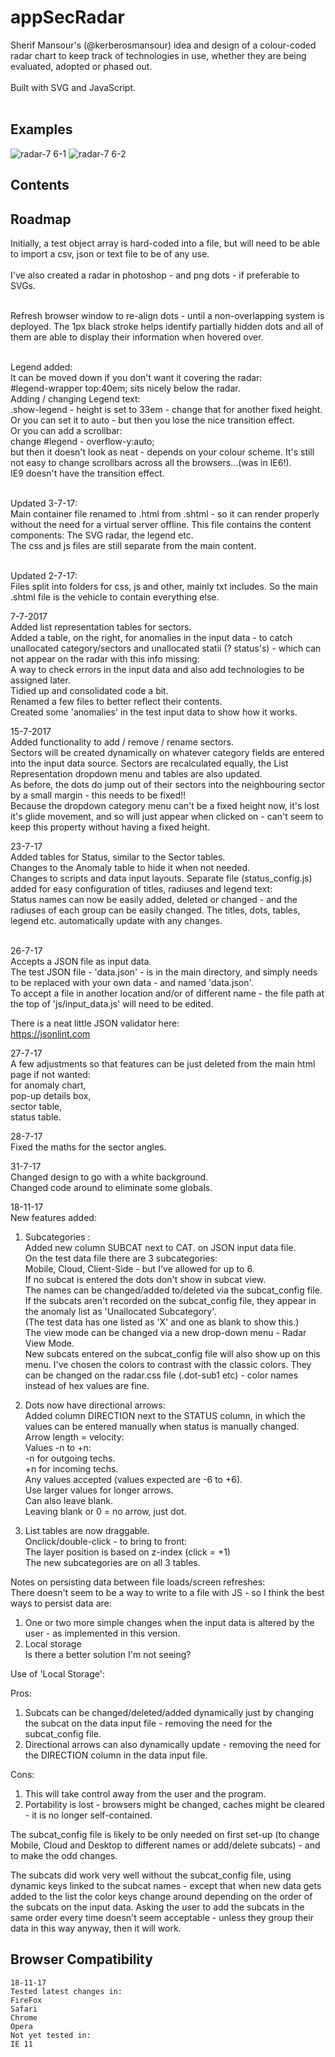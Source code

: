 # appSecRadar
Sherif Mansour's (@kerberosmansour) idea and design of a colour-coded radar chart to keep track of technologies in use, whether they are being evaluated, adopted or phased out.<br /><br />
Built with SVG and JavaScript.<br /><br />
## Examples
![radar-7 6-1](https://user-images.githubusercontent.com/29818223/32985377-60ff6faa-ccb1-11e7-89f6-9ccaac5140fe.png)
![radar-7 6-2](https://user-images.githubusercontent.com/29818223/32985378-6119e9a2-ccb1-11e7-93a0-81ebd1423b80.png)

## Contents

## Roadmap
Initially, a test object array is hard-coded into a file, but will need to be able to import a csv, json or text file to be of any use.<br /><br />
I've also created a radar in photoshop - and png dots - if preferable to SVGs.<br /><br />

Refresh browser window to re-align dots - until a non-overlapping system is deployed. The 1px black stroke helps identify partially hidden dots and all of them are able to display their information when hovered over.<br /><br />

Legend added:<br />
    It can be moved down if you don't want it covering the radar:<br />
            #legend-wrapper	top:40em;  sits nicely below the radar.<br />
    Adding / changing Legend text:<br />
        .show-legend -	height is set to 33em - change that for another fixed height.<br />
        Or you can set it to auto - but then you lose the nice transition effect.<br />
        Or you can add a scrollbar:<br />
	        change #legend - overflow-y:auto;<br />
	        but then it doesn't look as neat - depends on your colour scheme. It's still not easy to change scrollbars          across all the browsers...(was in IE6!).<br />
    IE9 doesn't have the transition effect.<br /><br />
    
    
Updated 3-7-17:<br />
Main container file renamed to .html from .shtml - so it can render properly without the need for a virtual server offline. This file contains the content components: The SVG radar, the legend etc.<br />
The css and js files are still separate from the main content.<br /> <br />

Updated 2-7-17:<br />
Files split into folders for css, js and other, mainly txt includes. So the main .shtml file is the vehicle to contain everything else.<br />
    
7-7-2017 <br />
Added list representation tables for sectors.<br />
Added a table, on the right, for anomalies in the input data - to catch unallocated category/sectors and unallocated statii (? status's) - which can not appear on the radar with this info missing:<br />
A way to check errors in the input data and also add technologies to be assigned later.<br />
Tidied up and consolidated code a bit.<br />
Renamed a few files to better reflect their contents.<br />
Created some 'anomalies' in the test input data to show how it works.<br />

15-7-2017 <br />
Added functionality to add / remove / rename sectors. <br />
Sectors will be created dynamically on whatever category fields are entered into the input data source. Sectors are recalculated equally, the List Representation dropdown menu and tables are also updated. <br />
As before, the dots do jump out of their sectors into the neighbouring sector by a small margin - this needs to be fixed!!<br />
Because the dropdown category menu can't be a fixed height now, it's lost it's glide movement, and so will just appear when clicked on - can't seem to keep this property without having a fixed height.<br />

23-7-17 <br />
Added tables for Status, similar to the Sector tables.<br />
Changes to the Anomaly table to hide it when not needed.<br />
Changes to scripts and data input layouts. Separate file (status_config.js) added for easy configuration of titles, radiuses and legend text:<br />
Status names can now be easily added, deleted or changed - and the radiuses of each group can be easily changed. The titles, dots, tables, legend etc. automatically update with any changes.<br /><br />

26-7-17 <br />
Accepts a JSON file as input data.<br />
The test JSON file - 'data.json' - is in the main directory, and simply needs to be replaced with your own data - and named 'data.json'.<br />
To accept a file in another location and/or of different name - the file path at the top of 'js/input_data.js' will need to be edited.<br />

There is a neat little JSON validator here:<br />
https://jsonlint.com  <br />

27-7-17 <br />
A few adjustments so that features can be just deleted from the main html page if not wanted: <br />
for anomaly chart, <br />
pop-up details box, <br />
sector table, <br />
status table. <br />

28-7-17 <br />
Fixed the maths for the sector angles. <br />

31-7-17 <br />
Changed design to go with a white background. <br />
Changed code around to eliminate some globals. <br />

18-11-17 <br />
New features added: <br />

1. Subcategories : <br />
	Added new column SUBCAT next to CAT. on JSON input data file. <br />
	On the test data file there are 3 subcategories:   <br />
	   Mobile, Cloud, Client-Side - but I've allowed for up to 6.  <br />
	If no subcat is entered the dots don't show in subcat view.   <br />
	The names can be changed/added to/deleted via the subcat_config file.  <br />
	If the subcats aren't recorded on the subcat_config file, they appear in the anomaly list as 'Unallocated Subcategory'.   <br />
	(The test data has one listed as 'X' and one as blank to show this.)  <br />
	The view mode can be changed via a new drop-down menu - Radar View Mode.   <br />
	New subcats entered on the subcat_config file will also show up on this menu.	I've chosen the colors to contrast with the classic colors. They can be changed on the radar.css file (.dot-sub1 etc) - color names instead of hex values are fine.  <br />

2. Dots now have directional arrows:  <br />
  Added column DIRECTION next to the STATUS column, in which the values can be entered manually when status is manually changed.  <br />
		Arrow length = velocity: <br />
		Values -n to +n: <br />
		-n for outgoing techs.  <br />
		+n for incoming techs.  <br />
		Any values accepted (values expected are -6 to +6).  <br />
		Use larger values for longer arrows.  <br />
		Can also leave blank.  <br />
		Leaving blank or 0 = no arrow, just dot.  <br />

3. List tables are now draggable.  <br />
	Onclick/double-click - to bring to front:  <br />
	The layer position is based on z-index (click = +1)  <br />
	The new subcategories are on all 3 tables.  <br />

Notes on persisting data between file loads/screen refreshes:  <br />
There doesn't seem to be a way to write to a file with JS - so I think the best ways to persist data are:  <br />
1. One or two more simple changes when the input data is altered by the user - as implemented in this version.  <br />
2. Local storage  <br />
Is there a better solution I'm not seeing?  <br />

Use of 'Local Storage': <br />

Pros:  <br />
1. Subcats can be changed/deleted/added dynamically just by changing the subcat on the data input file - removing the need for the subcat_config file.  <br />
2. Directional arrows can also dynamically update - removing the need for the DIRECTION column in the data input file. <br />

Cons:  <br />
1. This will take control away from the user and the program.  <br />
2. Portability is lost - browsers might be changed, caches might be cleared - it is no longer self-contained.  <br />

The subcat_config file is likely to be only needed on first set-up (to change Mobile, Cloud and Desktop to different names or add/delete subcats) - and to make the odd changes.  <br />

The subcats did work very well without the subcat_config file, using dynamic keys linked to the subcat names - except that when new data gets added to the list the color keys change around depending on the order of the subcats on the input data. Asking the user to add the subcats in the same order every time doesn't seem acceptable - unless they group their data in this way anyway, then it will work. <br />

## Browser Compatibility
    18-11-17
    Tested latest changes in: 
    FireFox 
    Safari 
    Chrome 
    Opera 
    Not yet tested in: 
    IE 11


